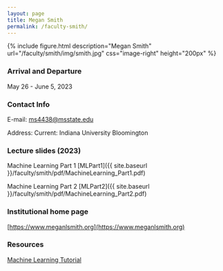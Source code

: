 ```yaml
---
layout: page
title: Megan Smith
permalink: /faculty-smith/
---
```

{% include figure.html description="Megan Smith" url="/faculty/smith/img/smith.jpg" css="image-right" height="200px" %}

### Arrival and Departure

May 26 - June 5, 2023

### Contact Info 
E-mail: [ms4438@msstate.edu](mailto:ms4438@msstate.edu)

Address: Current: Indiana University Bloomington

### Lecture slides (2023)
Machine Learning Part 1 [MLPart1]({{ site.baseurl }}/faculty/smith/pdf/MachineLearning_Part1.pdf)

Machine Learning Part 2 [MLPart2]({{ site.baseurl }}/faculty/smith/pdf/MachineLearning_Part2.pdf)

### Institutional home page 
[https://www.meganlsmith.org](https://www.meganlsmith.org)

### Resources
[Machine Learning Tutorial](/faculty/smith/tutorial/Machine_Learning_for_Population_Genetics.ipynb)
